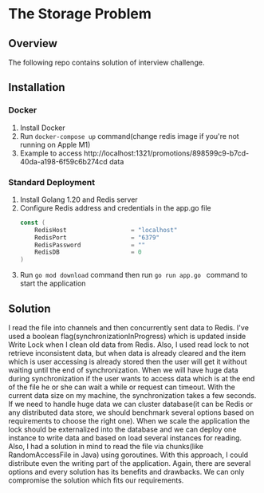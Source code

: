 # The Storage Problem

## Overview
The following repo contains solution of interview challenge.

## Installation

### Docker

1. Install Docker
2. Run ```docker-compose up``` command(change redis image if you're not running on Apple M1)
3. Example to access http://localhost:1321/promotions/898599c9-b7cd-40da-a198-6f59c6b274cd data

### Standard Deployment
1. Install Golang 1.20 and Redis server
2. Configure Redis address and credentials in the app.go file
    ```go 
    const (
        RedisHost                  = "localhost"
        RedisPort                  = "6379"
        RedisPassword              = ""
        RedisDB                    = 0
    )
    ```
3. Run  ```go mod download``` command then run ```go run app.go ``` command to start the application


## Solution

I read the file into channels and then concurrently sent data to Redis. I've used a boolean flag(synchronizationInProgress) which is updated inside Write Lock when I clean old data from Redis. Also, I used read lock to not retrieve inconsistent data, but when data is already cleared and the item which is user accessing is already stored then the user will get it without waiting until the end of synchronization. When we will have huge data during synchronization if the user wants to access data which is at the end of the file he or she can wait a while or request can timeout. With the current data size on my machine, the synchronization takes a few seconds. If we need to handle huge data we can cluster database(it can be Redis or any distributed data store, we should benchmark several options based on requirements to choose the right one). When we scale the application the lock should be externalized into the database and we can deploy one instance to write data and based on load several instances for reading. Also, I had a solution in mind to read the file via chunks(like RandomAccessFile in Java) using goroutines. With this approach, I could distribute even the writing part of the application. Again, there are several options and every solution has its benefits and drawbacks. We can only compromise the solution which fits our requirements.